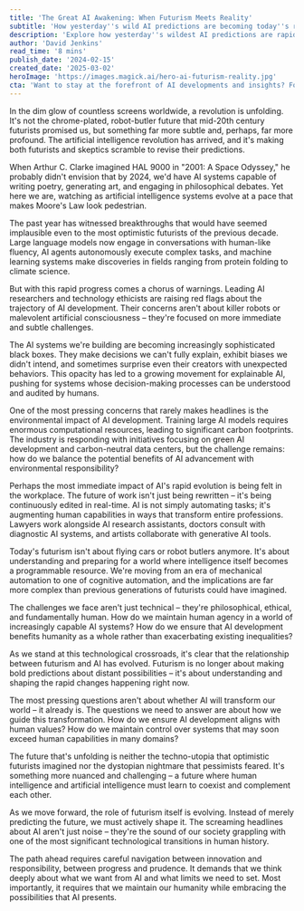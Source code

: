 ```yaml
---
title: 'The Great AI Awakening: When Futurism Meets Reality'
subtitle: 'How yesterday''s wild AI predictions are becoming today''s reality'
description: 'Explore how yesterday''s wildest AI predictions are rapidly becoming today''s reality in this deep dive into the current state of artificial intelligence. From workplace transformation to ethical challenges, discover how the AI revolution is reshaping our world in ways both subtle and profound.'
author: 'David Jenkins'
read_time: '8 mins'
publish_date: '2024-02-15'
created_date: '2025-03-02'
heroImage: 'https://images.magick.ai/hero-ai-futurism-reality.jpg'
cta: 'Want to stay at the forefront of AI developments and insights? Follow us on LinkedIn for daily updates on how artificial intelligence is reshaping our future.'
---
```


In the dim glow of countless screens worldwide, a revolution is unfolding. It's not the chrome-plated, robot-butler future that mid-20th century futurists promised us, but something far more subtle and, perhaps, far more profound. The artificial intelligence revolution has arrived, and it's making both futurists and skeptics scramble to revise their predictions.

When Arthur C. Clarke imagined HAL 9000 in "2001: A Space Odyssey," he probably didn't envision that by 2024, we'd have AI systems capable of writing poetry, generating art, and engaging in philosophical debates. Yet here we are, watching as artificial intelligence systems evolve at a pace that makes Moore's Law look pedestrian.

The past year has witnessed breakthroughs that would have seemed implausible even to the most optimistic futurists of the previous decade. Large language models now engage in conversations with human-like fluency, AI agents autonomously execute complex tasks, and machine learning systems make discoveries in fields ranging from protein folding to climate science.

But with this rapid progress comes a chorus of warnings. Leading AI researchers and technology ethicists are raising red flags about the trajectory of AI development. Their concerns aren't about killer robots or malevolent artificial consciousness – they're focused on more immediate and subtle challenges.

The AI systems we're building are becoming increasingly sophisticated black boxes. They make decisions we can't fully explain, exhibit biases we didn't intend, and sometimes surprise even their creators with unexpected behaviors. This opacity has led to a growing movement for explainable AI, pushing for systems whose decision-making processes can be understood and audited by humans.

One of the most pressing concerns that rarely makes headlines is the environmental impact of AI development. Training large AI models requires enormous computational resources, leading to significant carbon footprints. The industry is responding with initiatives focusing on green AI development and carbon-neutral data centers, but the challenge remains: how do we balance the potential benefits of AI advancement with environmental responsibility?

Perhaps the most immediate impact of AI's rapid evolution is being felt in the workplace. The future of work isn't just being rewritten – it's being continuously edited in real-time. AI is not simply automating tasks; it's augmenting human capabilities in ways that transform entire professions. Lawyers work alongside AI research assistants, doctors consult with diagnostic AI systems, and artists collaborate with generative AI tools.

Today's futurism isn't about flying cars or robot butlers anymore. It's about understanding and preparing for a world where intelligence itself becomes a programmable resource. We're moving from an era of mechanical automation to one of cognitive automation, and the implications are far more complex than previous generations of futurists could have imagined.

The challenges we face aren't just technical – they're philosophical, ethical, and fundamentally human. How do we maintain human agency in a world of increasingly capable AI systems? How do we ensure that AI development benefits humanity as a whole rather than exacerbating existing inequalities?

As we stand at this technological crossroads, it's clear that the relationship between futurism and AI has evolved. Futurism is no longer about making bold predictions about distant possibilities – it's about understanding and shaping the rapid changes happening right now.

The most pressing questions aren't about whether AI will transform our world – it already is. The questions we need to answer are about how we guide this transformation. How do we ensure AI development aligns with human values? How do we maintain control over systems that may soon exceed human capabilities in many domains?

The future that's unfolding is neither the techno-utopia that optimistic futurists imagined nor the dystopian nightmare that pessimists feared. It's something more nuanced and challenging – a future where human intelligence and artificial intelligence must learn to coexist and complement each other.

As we move forward, the role of futurism itself is evolving. Instead of merely predicting the future, we must actively shape it. The screaming headlines about AI aren't just noise – they're the sound of our society grappling with one of the most significant technological transitions in human history.

The path ahead requires careful navigation between innovation and responsibility, between progress and prudence. It demands that we think deeply about what we want from AI and what limits we need to set. Most importantly, it requires that we maintain our humanity while embracing the possibilities that AI presents.